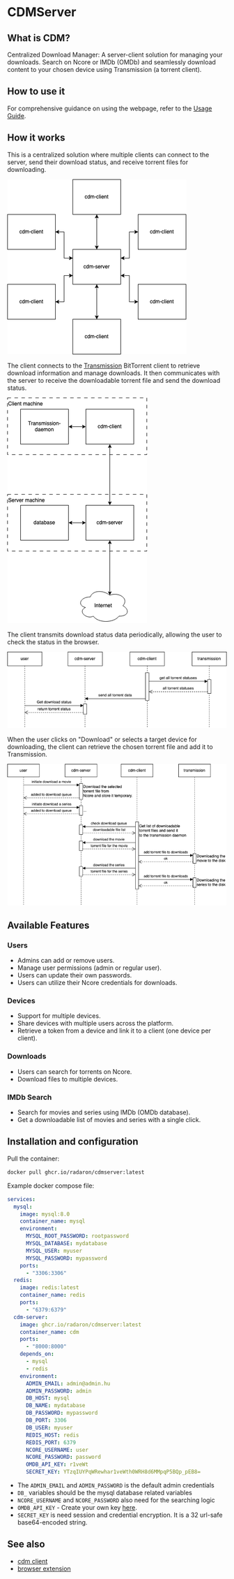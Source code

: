 # CDMServer

## What is CDM?

Centralized Download Manager: A server-client solution for managing your downloads. Search on Ncore or IMDb (OMDb) and seamlessly download content to your chosen device using Transmission (a torrent client).

## How to use it
For comprehensive guidance on using the webpage, refer to the [Usage Guide](doc/USAGE.md).

## How it works

This is a centralized solution where multiple clients can connect to the server, send their download status, and receive torrent files for downloading.

[![](doc/images/diagrams/blocks_high.png)](https://viewer.diagrams.net/?tags=%7B%7D&lightbox=1&highlight=0000ff&edit=_blank&layers=1&nav=1&title=blocks_high.png&dark=auto#Uhttps%3A%2F%2Fraw.githubusercontent.com%2Fradaron%2FCDMServer%2Fmaster%2Fdoc%2Fimages%2Fdiagrams%2Fblocks_high.png)

The client connects to the [Transmission](https://transmissionbt.com/) BitTorrent client to retrieve download information and manage downloads. It then communicates with the server to receive the downloadable torrent file and send the download status.

[![](doc/images/diagrams/blocks.png)](https://viewer.diagrams.net/?tags=%7B%7D&lightbox=1&highlight=0000ff&edit=_blank&layers=1&nav=1&title=blocks.png&dark=auto#Uhttps%3A%2F%2Fraw.githubusercontent.com%2Fradaron%2FCDMServer%2Fmaster%2Fdoc%2Fimages%2Fdiagrams%2Fblocks.png)

The client transmits download status data periodically, allowing the user to check the status in the browser.

[![](doc/images/diagrams/sequence_status.png)](https://viewer.diagrams.net/?tags=%7B%7D&lightbox=1&highlight=0000ff&edit=_blank&layers=1&nav=1&title=sequence_status.png&dark=auto#Uhttps%3A%2F%2Fraw.githubusercontent.com%2Fradaron%2FCDMServer%2Fmaster%2Fdoc%2Fimages%2Fdiagrams%2Fsequence_status.png)

When the user clicks on "Download" or selects a target device for downloading, the client can retrieve the chosen torrent file and add it to Transmission.

[![](doc/images/diagrams/sequence_download.png)](https://viewer.diagrams.net/?tags=%7B%7D&lightbox=1&highlight=0000ff&edit=_blank&layers=1&nav=1&title=sequence_download.png&dark=auto#Uhttps%3A%2F%2Fraw.githubusercontent.com%2Fradaron%2FCDMServer%2Fmaster%2Fdoc%2Fimages%2Fdiagrams%2Fsequence_download.png)

## Available Features

### Users
- Admins can add or remove users.
- Manage user permissions (admin or regular user).
- Users can update their own passwords.
- Users can utilize their Ncore credentials for downloads.

### Devices
- Support for multiple devices.
- Share devices with multiple users across the platform.
- Retrieve a token from a device and link it to a client (one device per client).

### Downloads
- Users can search for torrents on Ncore.
- Download files to multiple devices.

### IMDb Search
- Search for movies and series using IMDb (OMDb database).
- Get a downloadable list of movies and series with a single click.

## Installation and configuration
Pull the container:
``` bash
docker pull ghcr.io/radaron/cdmserver:latest
```
Example docker compose file:
``` yaml
services:
  mysql:
    image: mysql:8.0
    container_name: mysql
    environment:
      MYSQL_ROOT_PASSWORD: rootpassword
      MYSQL_DATABASE: mydatabase
      MYSQL_USER: myuser
      MYSQL_PASSWORD: mypassword
    ports:
      - "3306:3306"
  redis:
    image: redis:latest
    container_name: redis
    ports:
      - "6379:6379"
  cdm-server:
    image: ghcr.io/radaron/cdmserver:latest
    container_name: cdm
    ports:
      - "8000:8000"
    depends_on:
      - mysql
      - redis
    environment:
      ADMIN_EMAIL: admin@admin.hu
      ADMIN_PASSWORD: admin
      DB_HOST: mysql
      DB_NAME: mydatabase
      DB_PASSWORD: mypassword
      DB_PORT: 3306
      DB_USER: myuser
      REDIS_HOST: redis
      REDIS_PORT: 6379
      NCORE_USERNAME: user
      NCORE_PASSWORD: password
      OMDB_API_KEY: r1veWt
      SECRET_KEY: YTzqIUYPqWRewhar1veWth0WRH8d6MMpqP5BQp_pEB8=
```
- The `ADMIN_EMAIL` and `ADMIN_PASSWORD` is the default admin credentials
- `DB_` variables should be the mysql database related variables
- `NCORE_USERNAME` and `NCORE_PASSWORD` also need for the searching logic
- `OMDB_API_KEY` - Create your own key [here](https://www.omdbapi.com/apikey.aspx).
- `SECRET_KEY` is need session and credential encryption. It is a 32 url-safe base64-encoded string.

## See also
* [cdm client](https://github.com/radaron/CDMClient)
* [browser extension](https://github.com/radaron/CDMBrowserExtension)